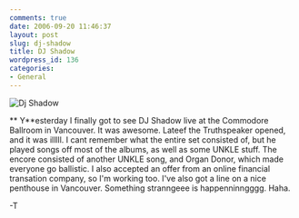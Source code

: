 ```yaml
---
comments: true
date: 2006-09-20 11:46:37
layout: post
slug: dj-shadow
title: DJ Shadow
wordpress_id: 136
categories:
- General
---
```


![Dj Shadow](http://blog.trevoro.ca/images/dj_shadow_small.png)

** Y**esterday I finally got to see DJ Shadow live at the Commodore Ballroom in Vancouver. It was awesome. Lateef the Truthspeaker opened, and it was illlll. I cant remember what the entire set consisted of, but he played songs off most of the albums, as well as some UNKLE stuff. The encore consisted of another UNKLE song, and Organ Donor, which made everyone go ballistic. I also accepted an offer from an online financial transation company, so I'm working too. I've also got a line on a nice penthouse in Vancouver. Something stranngeee is happenninngggg. Haha.

-T
